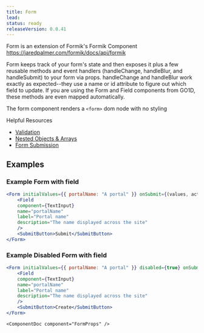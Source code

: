 ```yaml
---
title: Form
lead: 
status: ready
releaseVersion: 0.0.41
---
```


Form is an extension of Formik's Formik Component https://jaredpalmer.com/formik/docs/api/formik

Form keeps track of your form's state and then exposes it plus a few reusable methods and event handlers (handleChange, handleBlur, and handleSubmit) to your form via props. handleChange and handleBlur work exactly as expected--they use a name or id attribute to figure out which field to update.
If you are using the Form and Field components from GO1D, these methods are even mapped automatically.

The form component renders a `<form>` dom node with no styling

Helpful Resources
* [Validation](https://jaredpalmer.com/formik/docs/guides/validation)
* [Nested Objects & Arrays](https://jaredpalmer.com/formik/docs/guides/arrays)
* [Form Submission](https://jaredpalmer.com/formik/docs/guides/form-submission)

## Examples

### Example Form with field

```.jsx
<Form initialValues={{ portalName: "A portal" }} onSubmit={(values, actions) => console.log(values, actions)}>
    <Field
    component={TextInput}
    name="portalName"
    label="Portal name"
    description="The name displayed across the site"
    />
    <SubmitButton>Submit</SubmitButton>
</Form>
```

### Example Disabled Form with field

```.jsx
<Form initialValues={{ portalName: "A portal" }} disabled={true} onSubmit={(values, actions) => console.log(values, actions)}>
    <Field
    component={TextInput}
    name="portalName"
    label="Portal name"
    description="The name displayed across the site"
    />
    <SubmitButton>Create</SubmitButton>
</Form>
```


```!jsx
<ComponentDoc component="FormProps" />
```
